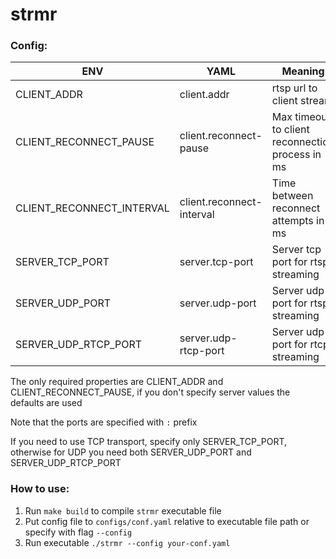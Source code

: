 # strmr

### Config:

| ENV                       | YAML                      | Meaning                                          | Example                         |
|---------------------------|---------------------------|--------------------------------------------------|---------------------------------|
| CLIENT_ADDR               | client.addr               | rtsp url to client stream                        | "rtsp://192.168.1.66:8554/live" |
| CLIENT_RECONNECT_PAUSE    | client.reconnect-pause    | Max timeout to client reconnection process in ms | 20000                           |
| CLIENT_RECONNECT_INTERVAL | client.reconnect-interval | Time between reconnect attempts in ms            | 1000                            |
| SERVER_TCP_PORT           | server.tcp-port           | Server tcp port for rtsp streaming               | [DEFAULT] :8554                 |
| SERVER_UDP_PORT           | server.udp-port           | Server udp port for rtsp streaming               | [DEFAULT] None                  |
| SERVER_UDP_RTCP_PORT      | server.udp-rtcp-port      | Server udp port for rtcp streaming               | [DEFAULT] None                  |

The only required properties are CLIENT_ADDR and CLIENT_RECONNECT_PAUSE, if you don't specify server values the defaults
are used

Note that the ports are specified with `:` prefix

If you need to use TCP transport, specify only SERVER_TCP_PORT, otherwise for UDP you need both SERVER_UDP_PORT and
SERVER_UDP_RTCP_PORT

### How to use:

1. Run `make build` to compile `strmr` executable file
2. Put config file to `configs/conf.yaml` relative to executable file path or specify with flag `--config`
3. Run executable `./strmr --config your-conf.yaml`
